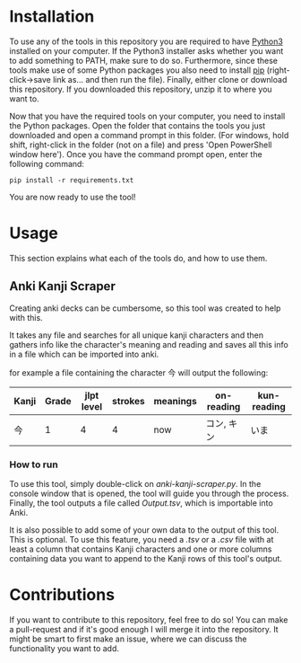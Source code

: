 # Installation

To use any of the tools in this repository you are required to have [Python3](https://www.python.org/downloads/)
installed on your computer. If the Python3 installer asks whether you want to add something to PATH, make sure to do so. Furthermore, since these tools make use of some Python packages you also need to install
[pip](https://bootstrap.pypa.io/get-pip.py) (right-click->save link as... and then run the file). Finally, either clone 
or download this repository. If you downloaded this repository, unzip it to where you want to. 

Now that you have the required tools on your computer, you need to install the Python packages. Open the folder that
contains the tools you just downloaded and open a command prompt in this folder. (For windows, hold shift, right-click
in the folder (not on a file) and press 'Open PowerShell window here'). Once you have the
command prompt open, enter the following command:
```
pip install -r requirements.txt
```

You are now ready to use the tool!

# Usage

This section explains what each of the tools do, and how to use them.
## Anki Kanji Scraper

Creating anki decks can be cumbersome, so this tool was created to help with this.

It takes any file and searches for all unique kanji characters and then gathers info like the character's meaning and 
reading and saves all this info in a file which can be imported into anki.

for example a file containing the character 今 will output the following:

|Kanji	| Grade	| jlpt level | strokes | meanings | on-reading	| kun-reading |
|-------|-------|------------|---------|----------|-------------|-------------|
|今	    |1	    |4           |4	       |now	      |コン, キン   	|いま

### How to run

To use this tool, simply double-click on _anki-kanji-scraper.py_. In the console window that is opened, the tool will 
guide you through the process. Finally, the tool outputs a file called _Output.tsv_, which is importable into Anki.

It is also possible to add some of your own data to the output of this tool. This is optional. To use this feature, 
you need a _.tsv_ or a _.csv_ file with at least a column that contains Kanji characters and one or more columns
containing data you want to append to the Kanji rows of this tool's output.

# Contributions

If you want to contribute to this repository, feel free to do so! You can make a pull-request and if it's good enough I will merge it into the repository. It might be smart to first make an issue, where we can discuss the functionality you want to add.
